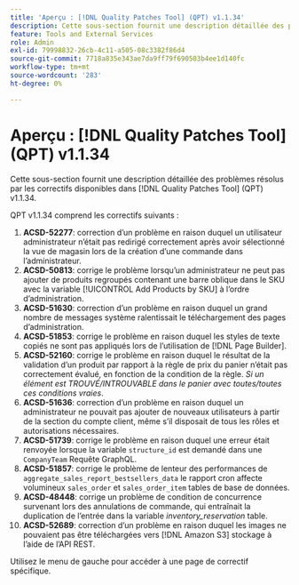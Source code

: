 ```yaml
---
title: 'Aperçu : [!DNL Quality Patches Tool] (QPT) v1.1.34'
description: Cette sous-section fournit une description détaillée des problèmes résolus par les correctifs disponibles dans [!DNL Quality Patches Tool] (QPT) v1.1.34.
feature: Tools and External Services
role: Admin
exl-id: 79998832-26cb-4c11-a505-08c3382f86d4
source-git-commit: 7718a835e343ae7da9ff79f690503b4ee1d140fc
workflow-type: tm+mt
source-wordcount: '283'
ht-degree: 0%

---
```


# Aperçu : [!DNL Quality Patches Tool] (QPT) v1.1.34

Cette sous-section fournit une description détaillée des problèmes résolus par les correctifs disponibles dans [!DNL Quality Patches Tool] (QPT) v1.1.34.

QPT v1.1.34 comprend les correctifs suivants :

1. **ACSD-52277**: correction d’un problème en raison duquel un utilisateur administrateur n’était pas redirigé correctement après avoir sélectionné la vue de magasin lors de la création d’une commande dans l’administrateur.
1. **ACSD-50813**: corrige le problème lorsqu’un administrateur ne peut pas ajouter de produits regroupés contenant une barre oblique dans le SKU avec la variable [!UICONTROL Add Products by SKU] à l’ordre d’administration.
1. **ACSD-51630**: correction d’un problème en raison duquel un grand nombre de messages système ralentissait le téléchargement des pages d’administration.
1. **ACSD-51853**: corrige le problème en raison duquel les styles de texte copiés ne sont pas appliqués lors de l’utilisation de [!DNL Page Builder].
1. **ACSD-52160**: corrige le problème en raison duquel le résultat de la validation d’un produit par rapport à la règle de prix du panier n’était pas correctement évalué, en fonction de la condition de la règle. *Si un élément est TROUVÉ/INTROUVABLE dans le panier avec toutes/toutes ces conditions vraies*.
1. **ACSD-51636**: correction d’un problème en raison duquel un administrateur ne pouvait pas ajouter de nouveaux utilisateurs à partir de la section du compte client, même s’il disposait de tous les rôles et autorisations nécessaires.
1. **ACSD-51739**: corrige le problème en raison duquel une erreur était renvoyée lorsque la variable `structure_id` est demandé dans une `CompanyTeam` Requête GraphQL.
1. **ACSD-51857**: corrige le problème de lenteur des performances de `aggregate_sales_report_bestsellers_data` le rapport cron affecte volumineux `sales_order` et `sales_order_item` tables de base de données.
1. **ACSD-48448**: corrige un problème de condition de concurrence survenant lors des annulations de commande, qui entraînait la duplication de l’entrée dans la variable *inventory_reservation* table.
1. **ACSD-52689**: correction d’un problème en raison duquel les images ne pouvaient pas être téléchargées vers [!DNL Amazon S3] stockage à l’aide de l’API REST.

Utilisez le menu de gauche pour accéder à une page de correctif spécifique.
